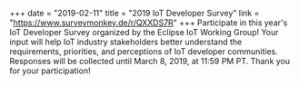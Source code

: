 +++
date = "2019-02-11"
title = "2019 IoT Developer Survey"
link = "https://www.surveymonkey.de/r/QXXDS7R"
+++
Participate in this year's IoT Developer Survey organized by the Eclipse IoT Working Group! Your input will help IoT industry stakeholders better understand the requirements, priorities, and perceptions of IoT developer communities. Responses will be collected until March 8, 2019, at 11:59 PM PT. Thank you for your participation!